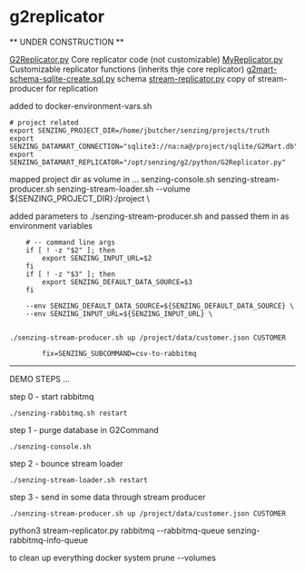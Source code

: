 # g2replicator

** UNDER CONSTRUCTION **

[G2Replicator.py](G2Replicator.py) Core replicator code (not customizable)
[MyReplicator.py](MyReplicator.py) Customizable replicator functions (inherits thje core replicator)
[g2mart-schema-sqlite-create.sql.py](g2mart-schema-sqlite-create.sql.py) schema
[stream-replicator.py](stream-replicator.py) copy of stream-producer for replication

added to docker-environment-vars.sh

    # project related
    export SENZING_PROJECT_DIR=/home/jbutcher/senzing/projects/truth
    export SENZING_DATAMART_CONNECTION="sqlite3://na:na@/project/sqlite/G2Mart.db"
    export SENZING_DATAMART_REPLICATOR="/opt/senzing/g2/python/G2Replicator.py"

mapped project dir as volume in ...
    senzing-console.sh
    senzing-stream-producer.sh
    senzing-stream-loader.sh
--volume ${SENZING_PROJECT_DIR}:/project \
        

added parameters to ./senzing-stream-producer.sh and passed them in as environment variables

        # -- command line args
        if [ ! -z "$2" ]; then
            export SENZING_INPUT_URL=$2
        fi
        if [ ! -z "$3" ]; then
            export SENZING_DEFAULT_DATA_SOURCE=$3
        fi

        --env SENZING_DEFAULT_DATA_SOURCE=${SENZING_DEFAULT_DATA_SOURCE} \
        --env SENZING_INPUT_URL=${SENZING_INPUT_URL} \
  

    ./senzing-stream-producer.sh up /project/data/customer.json CUSTOMER

            fix=SENZING_SUBCOMMAND=csv-to-rabbitmq 

--------------------------------------

DEMO STEPS ...

step 0 - start rabbitmq

    ./senzing-rabbitmq.sh restart

step 1 - purge database in G2Command

    ./senzing-console.sh 

step 2 - bounce stream loader

    ./senzing-stream-loader.sh restart

step 3 - send in some data through stream producer 

    ./senzing-stream-producer.sh up /project/data/customer.json CUSTOMER




python3 stream-replicator.py rabbitmq --rabbitmq-queue senzing-rabbitmq-info-queue

to clean up everything
 docker system prune --volumes
